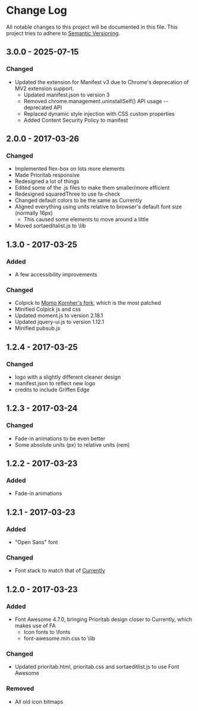 # Change Log
All notable changes to this project will be documented in this file.
This project tries to adhere to [Semantic Versioning](http://semver.org/).

## 3.0.0 - 2025-07-15
### Changed
- Updated the extension for Manifest v3 due to Chrome's deprecation of MV2 extension support.
  - Updated manifest.json to version 3
  - Removed chrome.management.uninstallSelf() API usage -- deprecated API
  - Replaced dynamic style injection with CSS custom properties
  - Added Content Security Policy to manifest

## 2.0.0 - 2017-03-26
### Changed
- Implemented flex-box on lots more elements
- Made Prioritab responsive
- Redesigned a lot of things
- Edited some of the .js files to make them smaller/more efficient
- Redesigned squaredThree to use fa-check
- Changed default colors to be the same as Currently
- Aligned everything using units relative to browser's default font size (normally 16px)
  - This caused some elements to move around a little
- Moved sortaeditalist.js to \lib

## 1.3.0 - 2017-03-25
### Added
- A few accessibility improvements

### Changed
- Colpick to [Momo Kornher's fork](https://github.com/mrgrain/colpick), which is the most patched
- Minified Colpick js and css
- Updated moment.js to version 2.18.1
- Updated jquery-ui.js to version 1.12.1
- Minified pubsub.js

## 1.2.4 - 2017-03-25
### Changed
- logo with a slightly different cleaner design
- manifest.json to reflect new logo
- credits to include Griffen Edge

## 1.2.3 - 2017-03-24
### Changed
- Fade-in animations to be even better
- Some absolute units (px) to relative units (rem)

## 1.2.2 - 2017-03-23
### Added
- Fade-in animations

## 1.2.1 - 2017-03-23
### Added
- "Open Sans" font

### Changed
- Font stack to match that of [Currently](https://chrome.google.com/webstore/detail/currently/ojhmphdkpgbibohbnpbfiefkgieacjmh?hl=en)

## 1.2.0 - 2017-03-23
### Added
- Font Awesome 4.7.0, bringing Prioritab design closer to Currently, which makes use of FA
  - Icon fonts to \fonts
  - font-awesome.min.css to \lib

### Changed
- Updated prioritab.html, prioritab.css and sortaeditlist.js to use Font Awesome

### Removed
- All old icon bitmaps
